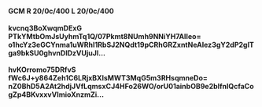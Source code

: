 #### GCM R 20/0c/400 L 20/0c/400
**kvcnq3BoXwqmDExG**<br/>**PTkYMtbOmJsUyhmTq1Q/07Pkmt8NUmh9NNiYH7AIIeo=**<br/>**o1hcYz3eGCYnma1uWRhI1RbSJ2NQdt19pCRhGRZxntNeAlez3gY2dP2gITga9bkSU0ghvnDlDzVUjuJl...**<br/><br/>
**hvKOrromo75DRfvS**<br/>**fWc6J+y864Zeh1C6LRjxBXlsMWT3MqG5m3RHsqmneDo=**<br/>**nZ0BhD5A2At2hdjJVfLqmsxCJ4HFo26WO/orU01ainbOB9e2bIfnlQcfaCogZp4BKvxxvVImioXnzmZi...**
